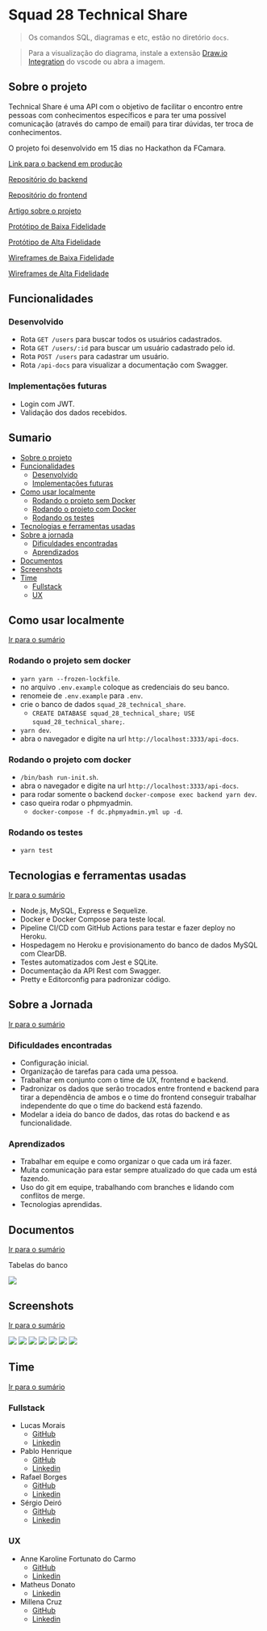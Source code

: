 # Squad 28 Technical Share

> Os comandos SQL, diagramas e etc, estão no diretório `docs`.

> Para a visualização do diagrama, instale a extensão [Draw.io Integration](https://marketplace.visualstudio.com/items?itemName=hediet.vscode-drawio) do vscode ou abra a imagem.

## Sobre o projeto

Technical Share é uma API com o objetivo de facilitar o encontro entre pessoas com conhecimentos específicos e para ter uma possível comunicação (através do campo de email) para tirar dúvidas, ter troca de conhecimentos.

O projeto foi desenvolvido em 15 dias no Hackathon da FCamara.

[Link para o backend em produção](https://squad-28-technical-share.herokuapp.com/api-docs)

[Repositório do backend](https://github.com/Squad-28/back-end)

[Repositório do frontend](https://github.com/Squad-28/front-end)

[Artigo sobre o projeto](https://medium.com/@squad28.hackathon/technical-share-site-responsivo-para-coopera%C3%A7%C3%A3o-entre-colaboradores-da-fcamara-6664b6804e58)

[Protótipo de Baixa Fidelidade](https://www.figma.com/proto/4oqadBJ4b4SAcZEqFVsGqH/Squad-28---Arquivo-principal?page-id=110%3A2971&node-id=350%3A3683&viewport=340%2C48%2C0.05&scaling=min-zoom&starting-point-node-id=350%3A3683&show-proto-sidebar=1)

[Protótipo de Alta Fidelidade](https://www.figma.com/proto/4oqadBJ4b4SAcZEqFVsGqH/Squad-28---Arquivo-principal?node-id=609%3A11361&scaling=scale-down&page-id=557%3A4359&starting-point-node-id=609%3A11361)

[Wireframes de Baixa Fidelidade](https://www.figma.com/file/4oqadBJ4b4SAcZEqFVsGqH/Squad-28---Arquivo-principal?node-id=110%3A2971)

[Wireframes de Alta Fidelidade](https://www.figma.com/file/4oqadBJ4b4SAcZEqFVsGqH/Squad-28---Arquivo-principal?node-id=557%3A4359)

## Funcionalidades

### Desenvolvido

- Rota `GET /users` para buscar todos os usuários cadastrados.
- Rota `GET /users/:id` para buscar um usuário cadastrado pelo id.
- Rota `POST /users` para cadastrar um usuário.
- Rota `/api-docs` para visualizar a documentação com Swagger.

### Implementações futuras

- Login com JWT.
- Validação dos dados recebidos.

## Sumario

- [Sobre o projeto](#sobre-o-projeto)
- [Funcionalidades](#funcionalidades)
  - [Desenvolvido](#desenvolvido)
  - [Implementações futuras](#implementações-futuras)
- [Como usar localmente](#como-usar-localmente)
  - [Rodando o projeto sem Docker](#rodando-o-projeto-sem-docker)
  - [Rodando o projeto com Docker](#rodando-o-projeto-com-docker)
  - [Rodando os testes](#rodando-os-testes)
- [Tecnologias e ferramentas usadas](#tecnologias-e-ferramentas-usadas)
- [Sobre a jornada](#sobre-a-jornada)
  - [Dificuldades encontradas](#dificuldades-encontradas)
  - [Aprendizados](#aprendizados)
- [Documentos](#documentos)
- [Screenshots](#screenshots)
- [Time](#time)
  - [Fullstack](#fullstack)
  - [UX](#ux)

## Como usar localmente

[Ir para o sumário](#sumario)

### Rodando o projeto sem docker

- `yarn yarn --frozen-lockfile`.
- no arquivo `.env.example` coloque as credenciais do seu banco.
- renomeie de `.env.example` para `.env`.
- crie o banco de dados `squad_28_technical_share`.
  - `CREATE DATABASE squad_28_technical_share; USE squad_28_technical_share;`.
- `yarn dev`.
- abra o navegador e digite na url `http://localhost:3333/api-docs`.

### Rodando o projeto com docker

- `/bin/bash run-init.sh`.
- abra o navegador e digite na url `http://localhost:3333/api-docs`.
- para rodar somente o backend `docker-compose exec backend yarn dev`.
- caso queira rodar o phpmyadmin.
  - `docker-compose -f dc.phpmyadmin.yml up -d`.

### Rodando os testes

- `yarn test`

## Tecnologias e ferramentas usadas

[Ir para o sumário](#sumario)

- Node.js, MySQL, Express e Sequelize.
- Docker e Docker Compose para teste local.
- Pipeline CI/CD com GitHub Actions para testar e fazer deploy no Heroku.
- Hospedagem no Heroku e provisionamento do banco de dados MySQL com ClearDB.
- Testes automatizados com Jest e SQLite.
- Documentação da API Rest com Swagger.
- Pretty e Editorconfig para padronizar código.

## Sobre a Jornada

[Ir para o sumário](#sumario)

### Dificuldades encontradas

- Configuração inicial.
- Organização de tarefas para cada uma pessoa.
- Trabalhar em conjunto com o time de UX, frontend e backend.
- Padronizar os dados que serão trocados entre frontend e backend para tirar a dependência de ambos e o time do frontend conseguir trabalhar independente do que o time do backend está fazendo.
- Modelar a ideia do banco de dados, das rotas do backend e as funcionalidade.

### Aprendizados

- Trabalhar em equipe e como organizar o que cada um irá fazer.
- Muita comunicação para estar sempre atualizado do que cada um está fazendo.
- Uso do git em equipe, trabalhando com branches e lidando com conflitos de merge.
- Tecnologias aprendidas.

## Documentos

[Ir para o sumário](#sumario)

Tabelas do banco

![](docs/banco-diagrama.png)

## Screenshots

[Ir para o sumário](#sumario)

![](./screenshots/img-1.png)
![](./screenshots/img-2-pt-1.png)
![](./screenshots/img-2-pt-2.png)
![](./screenshots/img-3.png)
![](./screenshots/img-4-pt-1.png)
![](./screenshots/img-4-pt-2.png)
![](./screenshots/img-5.png)

## Time

[Ir para o sumário](#sumario)

### Fullstack

- Lucas Morais
  - [GitHub](https://github.com/LucasMorais1998)
  - [Linkedin](https://www.linkedin.com/in/lucas-morais-santos/)
- Pablo Henrique
  - [GitHub](https://github.com/Pablohenrique2)
  - [Linkedin](https://www.linkedin.com/in/pablo-henrique-832445203)
- Rafael Borges
  - [GitHub](https://github.com/okborges)
  - [Linkedin](https://www.linkedin.com/in/okborges)
- Sérgio Deiró
  - [GitHub](https://github.com/felippedesouza)
  - [Linkedin](https://www.linkedin.com/in/sergiofelippe-deiro)

### UX

- Anne Karoline Fortunato do Carmo
  - [GitHub](https://github.com/annekarolinefc)
  - [Linkedin](https://www.linkedin.com/in/annekarolinefc/)
- Matheus Donato
  - [Linkedin]()
- Millena Cruz
  - [GitHub]()
  - [Linkedin]()
